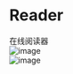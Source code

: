# Reader
在线阅读器
<br/>
![image](http://7xowqs.com1.z0.glb.clouddn.com/001.png)
<br/>
![image](http://7xowqs.com1.z0.glb.clouddn.com/Reader2.png)
